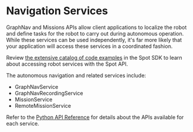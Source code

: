 <!--
Copyright (c) 2023 Boston Dynamics, Inc.  All rights reserved.

Downloading, reproducing, distributing or otherwise using the SDK Software
is subject to the terms and conditions of the Boston Dynamics Software
Development Kit License (20191101-BDSDK-SL).
-->

# Navigation Services

GraphNav and Missions APIs allow client applications to localize the robot and define tasks for the robot to carry out during autonomous operation. While these services can be used independently, it's far more likely that your application will access these services in a coordinated fashion.

Review [the extensive catalog of code examples](../../../python/examples/README.md) in the Spot SDK to learn about accessing robot services with the Spot API.

The autonomous navigation and related services include:

- GraphNavService
- GraphNavRecordingService
- MissionService
- RemoteMissionService

Refer to the [Python API Reference](../../../protos/bosdyn/api/README.md) for details about the APIs available for each service.

 <!--- image and page reference link definitions --->

[autonomous-top]: Readme.md "Spot SDK: Autonomy, GraphNav, and Missions"
[code-examples]: autonomous_navigation_code_examples.md "Autonomous navigation code examples"
[components]: components_of_autonomous_navigation.md "Components of autonomous navigation"
[typical]: typical_autonomous_navigation_use_case.md "Typical autonomous navigation use cases"
[autonomous-services]: autonomous_navigation_services.md "Autonomous navigation services"
[service]: graphnav_service.md "GraphNav service"
[map-structure]: graphnav_map_structure.md "GraphNav map structure"
[initialization]: initialization.md "Initialization"
[localization]: localization.md "Localization"
[locomotion]: graphnav_and_robot_locomotion.md "GraphNav and robot locomotion"
[missions]: missions_service.md "Missions service"
